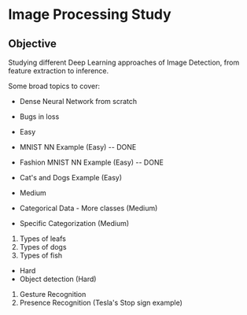 # Image Processing Study

## Objective
Studying different Deep Learning approaches of Image Detection, from feature extraction to inference.

Some broad topics to cover:
* Dense Neural Network from scratch
 * Bugs in loss

* Easy
 * MNIST NN Example (Easy) -- DONE
 * Fashion MNIST NN Example (Easy) -- DONE
 * Cat's and Dogs Example (Easy)
* Medium
 * Categorical Data - More classes (Medium)
 * Specific Categorization (Medium)
  1. Types of leafs
  2. Types of dogs
  3. Types of fish
* Hard
 * Object detection (Hard)
  1. Gesture Recognition
  2. Presence Recognition (Tesla's Stop sign example)